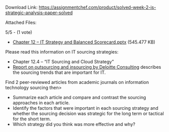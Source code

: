 Download Link: https://assignmentchef.com/product/solved-week-2-is-strategic-analysis-paper-solved
<br>
<p class="content__title question-page__title">Attached Files:

5/5 - (1 vote)

<ul>

 <li><a href="https://wilmu.blackboard.com/bbcswebdav/pid-10080132-dt-content-rid-62587357_1/xid-62587357_1" rel="nofollow"> Chapter 12 – IT Strategy and Balanced Scorecard.pptx</a> (545.477 KB)</li>

</ul>

Please read this information on IT sourcing strategies:

<ul>

 <li>Chapter 12.4 – “IT Sourcing and Cloud Strategy”</li>

 <li><a href="http://www2.deloitte.com/content/dam/Deloitte/us/Documents/strategy/us-2014-global-outsourcing-insourcing-survey-report-123114.pdf" rel="nofollow">Report on outsourcing and insourcing by Deloitte Consulting</a> describes the sourcing trends that are important for IT.</li>

</ul>

Find 2 peer-reviewed articles from academic journals on information technology sourcing then&gt;

<ul>

 <li>Summarize each article and compare and contrast the sourcing approaches in each article.</li>

 <li>Identify the factors that were important in each sourcing strategy and whether the sourcing decision was strategic for the long term or tactical for the short term.</li>

 <li>Which strategy did you think was more effective and why?</li>

</ul>